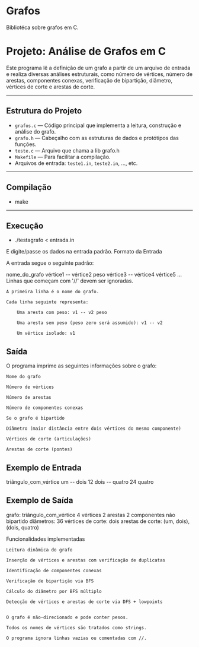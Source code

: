 # Grafos
Bibliotéca sobre grafos em C.
# Projeto: Análise de Grafos em C

Este programa lê a definição de um grafo a partir de um arquivo de entrada e realiza diversas análises estruturais, como número de vértices, número de arestas, componentes conexas, verificação de bipartição, diâmetro, vértices de corte e arestas de corte.

---

## Estrutura do Projeto

- `grafos.c` — Código principal que implementa a leitura, construção e análise do grafo.
- `grafo.h` — Cabeçalho com as estruturas de dados e protótipos das funções.
- `teste.c` — Arquivo que chama a lib grafo.h
- `Makefile` — Para facilitar a compilação.
- Arquivos de entrada: `teste1.in`, `teste2.in`, ..., etc.

---

## Compilação

- make
---

## Execução


- ./testagrafo < entrada.in


E digite/passe os dados na entrada padrão.
Formato da Entrada

A entrada segue o seguinte padrão:

nome_do_grafo
vértice1 -- vértice2 peso
vértice3 -- vértice4
vértice5
...
    Linhas que começam com '//' devem ser ignoradas.

    A primeira linha é o nome do grafo.

    Cada linha seguinte representa:

        Uma aresta com peso: v1 -- v2 peso

        Uma aresta sem peso (peso zero será assumido): v1 -- v2

        Um vértice isolado: v1

## Saída

O programa imprime as seguintes informações sobre o grafo:

    Nome do grafo

    Número de vértices

    Número de arestas

    Número de componentes conexas

    Se o grafo é bipartido

    Diâmetro (maior distância entre dois vértices do mesmo componente)

    Vértices de corte (articulações)

    Arestas de corte (pontes)

## Exemplo de Entrada

triângulo_com_vértice
um -- dois 12
dois -- quatro 24
quatro

## Exemplo de Saída

grafo: triângulo_com_vértice
4 vértices
2 arestas
2 componentes
não bipartido
diâmetros: 36
vértices de corte: dois
arestas de corte: (um, dois), (dois, quatro)

Funcionalidades implementadas

    Leitura dinâmica do grafo

    Inserção de vértices e arestas com verificação de duplicatas

    Identificação de componentes conexas

    Verificação de bipartição via BFS

    Cálculo do diâmetro por BFS múltiplo

    Detecção de vértices e arestas de corte via DFS + lowpoints


    O grafo é não-direcionado e pode conter pesos.

    Todos os nomes de vértices são tratados como strings.

    O programa ignora linhas vazias ou comentadas com //.
